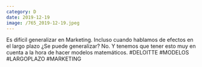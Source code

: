 ```yaml
--- 
category: D 
date: 2019-12-19 
image: /765_2019-12-19.jpeg 
--- 
```


Es difícil generalizar en Marketing. Incluso cuando hablamos de efectos en el largo plazo ¿Se puede generalizar? No. Y tenemos que tener esto muy en cuenta a la hora de hacer modelos matemáticos. #DELOITTE #MODELOS #LARGOPLAZO #MARKETING